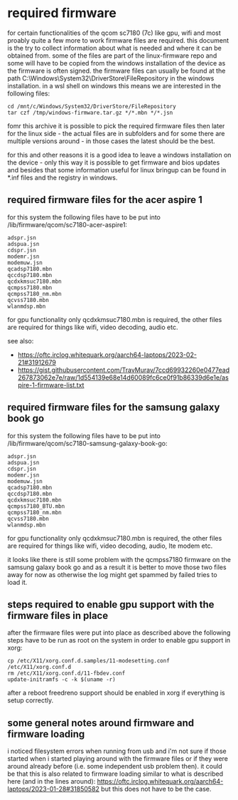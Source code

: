 # required firmware

for certain functionalities of the qcom sc7180 (7c) like gpu, wifi and most
proably quite a few more to work firmware files are required. this document
is the try to collect information about what is needed and where it can be
obtained from. some of the files are part of the linux-firmware repo and some
will have to be copied from the windows installation of the device as the
firmware is often signed. the firmware files can usually be found at the
path C:\Windows\System32\DriverStore\FileRepository in the windows
installation. in a wsl shell on windows this means we are interested in the
following files:
```
cd /mnt/c/Windows/System32/DriverStore/FileRepository
tar czf /tmp/windows-firmware.tar.gz */*.mbn */*.jsn
```
fomr this archive it is possible to pick the required firmware files then
later for the linux side - the actual files are in subfolders and for some
there are multiple versions around - in those cases the latest should be the
best.

for this and other reasons it is a good idea to leave a windows installation
on the device - only this way it is possible to get firmware and bios updates
and besides that some information useful for linux bringup can be found in
*.inf files and the registry in windows.

## required firmware files for the acer aspire 1

for this system the following files have to be put into
/lib/firmware/qcom/sc7180-acer-aspire1:
```
adspr.jsn
adspua.jsn
cdspr.jsn
modemr.jsn
modemuw.jsn
qcadsp7180.mbn
qccdsp7180.mbn
qcdxkmsuc7180.mbn
qcmpss7180.mbn
qcmpss7180_nm.mbn
qcvss7180.mbn
wlanmdsp.mbn
```
for gpu functionality only qcdxkmsuc7180.mbn is required, the other files are
required for things like wifi, video decoding, audio etc.

see also:
- https://oftc.irclog.whitequark.org/aarch64-laptops/2023-02-21#31912679
- https://gist.githubusercontent.com/TravMurav/7ccd69932260e0477ead267873062e7e/raw/1d554139e68e14d60089fc6ce0f91b86339d6e1e/aspire-1-firmware-list.txt

## required firmware files for the samsung galaxy book go

for this system the following files have to be put into
/lib/firmware/qcom/sc7180-samsung-galaxy-book-go:
```
adspr.jsn
adspua.jsn
cdspr.jsn
modemr.jsn
modemuw.jsn
qcadsp7180.mbn
qccdsp7180.mbn
qcdxkmsuc7180.mbn
qcmpss7180_BTU.mbn
qcmpss7180_nm.mbn
qcvss7180.mbn
wlanmdsp.mbn
```
for gpu functionality only qcdxkmsuc7180.mbn is required, the other files are
required for things like wifi, video decoding, audio, lte modem etc.

it looks like there is still some problem with the qcmpss7180 firmware on the
samsung galaxy book go and as a result it is better to move those two files
away for now as otherwise the log might get spammed by failed tries to load
it.

## steps required to enable gpu support with the firmware files in place

after the firmware files were put into place as described above the following
steps have to be run as root on the system in order to enable gpu support in
xorg:
```
cp /etc/X11/xorg.conf.d.samples/11-modesetting.conf /etc/X11/xorg.conf.d
rm /etc/X11/xorg.conf.d/11-fbdev.conf
update-initramfs -c -k $(uname -r)
```
after a reboot freedreno support should be enabled in xorg if everything is
setup correctly.

## some general notes around firmware and firmware loading

i noticed filesystem errors when running from usb and i'm not sure if those
started when i started playing around with the firmware files or if they
were around already before (i.e. some independent usb problem then). it
could be that this is also related to firmware loading similar to what is
described here (and in the lines around):
https://oftc.irclog.whitequark.org/aarch64-laptops/2023-01-28#31850582
but this does not have to be the case.
